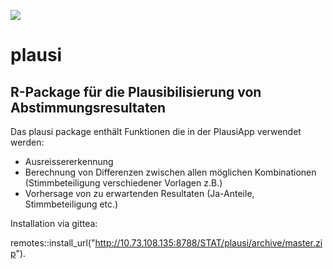 ![](https://opendata.swiss/content/uploads/2016/02/kt_zh.png)

# plausi

## R-Package für die Plausibilisierung von Abstimmungsresultaten

Das plausi package enthält Funktionen die in der PlausiApp verwendet werden:

- Ausreissererkennung
- Berechnung von Differenzen zwischen allen möglichen Kombinationen (Stimmbeteiligung verschiedener Vorlagen z.B.)
- Vorhersage von zu erwartenden Resultaten (Ja-Anteile, Stimmbeteiligung etc.)

Installation via gittea:

remotes::install_url("http://10.73.108.135:8788/STAT/plausi/archive/master.zip").
